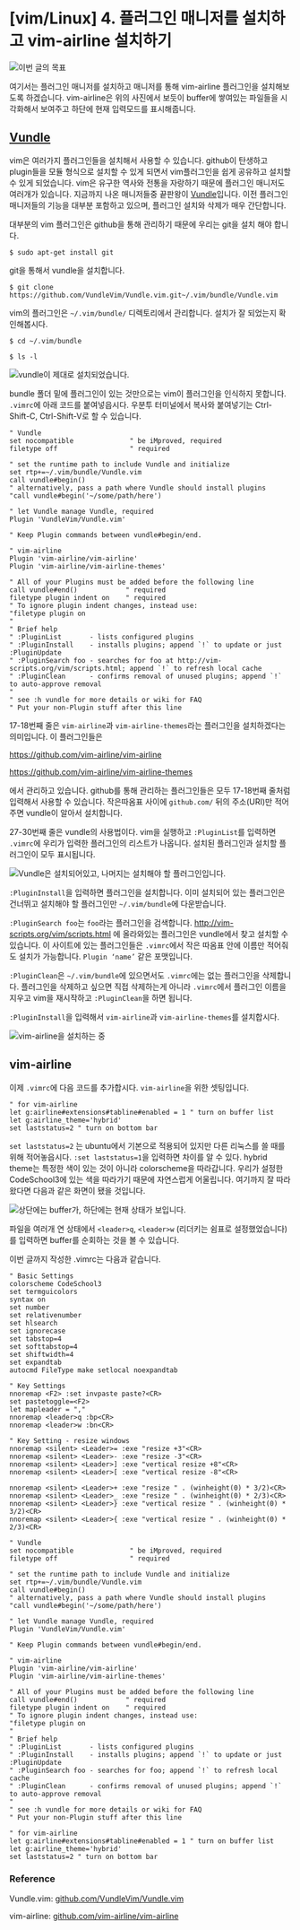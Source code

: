 # [vim/Linux] 4. 플러그인 매니저를 설치하고 vim-airline 설치하기

![이번 글의 목표](https://cdn.myeongjae.kim/blog/2016/10/Screen-Shot-2016-10-06-at-1.19.39-AM.png)

여기서는 플러그인 매니저를 설치하고 매니저를 통해 vim-airline 플러그인을 설치해보도록 하겠습니다. vim-airline은 위의 사진에서 보듯이 buffer에 쌓여있는 파일들을 시각화해서 보여주고 하단에 현재 입력모드를 표시해줍니다.

## [Vundle](https://github.com/VundleVim/Vundle.vim)

vim은 여러가지 플러그인들을 설치해서 사용할 수 있습니다. github이 탄생하고 plugin들을 모듈 형식으로 설치할 수 있게 되면서 vim플러그인을 쉽게 공유하고 설치할 수 있게 되었습니다. vim은 유구한 역사와 전통을 자랑하기 때문에 플러그인 매니저도 여러개가 있습니다. 지금까지 나온 매니저들중 끝판왕이 [Vundle](https://github.com/VundleVim/Vundle.vim)입니다. 이전 플러그인 매니저들의 기능을 대부분 포함하고 있으며, 플러그인 설치와 삭제가 매우 간단합니다.

대부분의 vim 플러그인은 github을 통해 관리하기 때문에 우리는 git을 설치 해야 합니다.

`$ sudo apt-get install git`

git을 통해서 vundle을 설치합니다.

`$ git clone https://github.com/VundleVim/Vundle.vim.git~/.vim/bundle/Vundle.vim`

vim의 플러그인은 `~/.vim/bundle/` 디렉토리에서 관리합니다. 설치가 잘 되었는지 확인해봅시다.

`$ cd ~/.vim/bundle`

`$ ls -l`

![vundle이 제대로 설치되었습니다.](https://cdn.myeongjae.kim/blog/2016/10/Screen-Shot-2016-10-06-at-12.43.20-AM-1024x635.png)

bundle 폴더 밑에 플러그인이 있는 것만으로는 vim이 플러그인을 인식하지 못합니다. `.vimrc`에 아래 코드를 붙여넣읍시다. 우분투 터미널에서 복사와 붙여넣기는 Ctrl-Shift-C, Ctrl-Shift-V로 할 수 있습니다.

```
" Vundle
set nocompatible              " be iMproved, required
filetype off                  " required
 
" set the runtime path to include Vundle and initialize
set rtp+=~/.vim/bundle/Vundle.vim
call vundle#begin()
" alternatively, pass a path where Vundle should install plugins
"call vundle#begin('~/some/path/here')
 
" let Vundle manage Vundle, required
Plugin 'VundleVim/Vundle.vim'
 
" Keep Plugin commands between vundle#begin/end.
 
" vim-airline
Plugin 'vim-airline/vim-airline'
Plugin 'vim-airline/vim-airline-themes'
 
" All of your Plugins must be added before the following line
call vundle#end()            " required
filetype plugin indent on    " required
" To ignore plugin indent changes, instead use:
"filetype plugin on
"
" Brief help
" :PluginList       - lists configured plugins
" :PluginInstall    - installs plugins; append `!` to update or just :PluginUpdate
" :PluginSearch foo - searches for foo at http://vim-scripts.org/vim/scripts.html; append `!` to refresh local cache
" :PluginClean      - confirms removal of unused plugins; append `!` to auto-approve removal
"
" see :h vundle for more details or wiki for FAQ
" Put your non-Plugin stuff after this line
```

17-18번째 줄은 `vim-airline`과 `vim-airline-themes`라는 플러그인을 설치하겠다는 의미입니다. 이 플러그인들은

<https://github.com/vim-airline/vim-airline>

<https://github.com/vim-airline/vim-airline-themes>

에서 관리하고 있습니다. github를 통해 관리하는 플러그인들은 모두 17-18번째 줄처럼 입력해서 사용할 수 있습니다. 작은따옴표 사이에 `github.com/` 뒤의 주소(URI)만 적어주면 vundle이 알아서 설치합니다.

27-30번째 줄은 vundle의 사용법이다. vim을 실행하고 `:PluginList`를 입력하면 `.vimrc`에 우리가 입력한 플러그인의 리스트가 나옵니다. 설치된 플러그인과 설치할 플러그인이 모두 표시됩니다.

![Vundle은 설치되어있고, 나머지는 설치해야 할 플러그인입니다.](https://cdn.myeongjae.kim/blog/2016/10/Screen-Shot-2016-10-06-at-12.56.47-AM-1024x625.png)

`:PluginInstall`을 입력하면 플러그인을 설치합니다. 이미 설치되어 있는 플러그인은 건너뛰고 설치해야 할 플러그인만 `~/.vim/bundle`에 다운받습니다.

`:PluginSearch foo`는 `foo`라는 플러그인을 검색합니다. <http://vim-scripts.org/vim/scripts.html> 에 올라와있는 플러그인은 vundle에서 찾고 설치할 수 있습니다. 이 사이트에 있는 플러그인들은 `.vimrc`에서 작은 따옴표 안에 이름만 적어줘도 설치가 가능합니다. `Plugin ‘name’`  같은 포맷입니다.

`:PluginClean`은 `~/.vim/bundle`에 있으면서도 `.vimrc`에는 없는 플러그인을 삭제합니다. 플러그인을 삭제하고 싶으면 직접 삭제하는게 아니라 `.vimrc`에서 플러그인 이름을 지우고 vim을 재시작하고 `:PluginClean`을 하면 됩니다.

`:PluginInstall`을 입력해서 `vim-airline`과 `vim-airline-themes`를 설치합시다.

![vim-airline을 설치하는 중](https://cdn.myeongjae.kim/blog/2016/10/Screen-Shot-2016-10-06-at-1.01.22-AM.png)


## vim-airline

이제 `.vimrc`에 다음 코드를 추가합시다. `vim-airline`을 위한 셋팅입니다.

```
" for vim-airline
let g:airline#extensions#tabline#enabled = 1 " turn on buffer list
let g:airline_theme='hybrid'
set laststatus=2 " turn on bottom bar
```

`set laststatus=2` 는 ubuntu에서 기본으로 적용되어 있지만 다른 리눅스를 쓸 때를 위해 적어놓읍시다. `:set laststatus=1`을 입력하면 차이를 알 수 있다. hybrid theme는 특정한 색이 있는 것이 아니라 colorscheme을 따라갑니다. 우리가 설정한 CodeSchool3에 있는 색을 따라가기 때문에 자연스럽게 어울립니다. 여기까지 잘 따라왔다면 다음과 같은 화면이 됐을 것입니다.

![상단에는 buffer가, 하단에는 현재 상태가 보입니다.](https://cdn.myeongjae.kim/blog/2016/10/Screen-Shot-2016-10-06-at-1.11.49-AM.png)

파일을 여러개 연 상태에서 `<leader>q`, `<leader>w` (리더키는 쉼표로 설정했었습니다)를 입력하면 buffer를 순회하는 것을 볼 수 있습니다.

이번 글까지 작성한 .vimrc는 다음과 같습니다.

```
" Basic Settings
colorscheme CodeSchool3
set termguicolors
syntax on
set number
set relativenumber
set hlsearch
set ignorecase
set tabstop=4
set softtabstop=4
set shiftwidth=4
set expandtab
autocmd FileType make setlocal noexpandtab
 
" Key Settings
nnoremap <F2> :set invpaste paste?<CR>
set pastetoggle=<F2>
let mapleader = ","
nnoremap <leader>q :bp<CR>
nnoremap <leader>w :bn<CR>
 
" Key Setting - resize windows
nnoremap <silent> <Leader>= :exe "resize +3"<CR>
nnoremap <silent> <Leader>- :exe "resize -3"<CR>
nnoremap <silent> <Leader>] :exe "vertical resize +8"<CR>
nnoremap <silent> <Leader>[ :exe "vertical resize -8"<CR>
 
nnoremap <silent> <Leader>+ :exe "resize " . (winheight(0) * 3/2)<CR>
nnoremap <silent> <Leader>_ :exe "resize " . (winheight(0) * 2/3)<CR>
nnoremap <silent> <Leader>} :exe "vertical resize " . (winheight(0) * 3/2)<CR>
nnoremap <silent> <Leader>{ :exe "vertical resize " . (winheight(0) * 2/3)<CR>
 
" Vundle
set nocompatible              " be iMproved, required
filetype off                  " required
 
" set the runtime path to include Vundle and initialize
set rtp+=~/.vim/bundle/Vundle.vim
call vundle#begin()
" alternatively, pass a path where Vundle should install plugins
"call vundle#begin('~/some/path/here')
 
" let Vundle manage Vundle, required
Plugin 'VundleVim/Vundle.vim'
 
" Keep Plugin commands between vundle#begin/end.
 
" vim-airline
Plugin 'vim-airline/vim-airline'
Plugin 'vim-airline/vim-airline-themes'
 
" All of your Plugins must be added before the following line
call vundle#end()            " required
filetype plugin indent on    " required
" To ignore plugin indent changes, instead use:
"filetype plugin on
"
" Brief help
" :PluginList       - lists configured plugins
" :PluginInstall    - installs plugins; append `!` to update or just :PluginUpdate
" :PluginSearch foo - searches for foo; append `!` to refresh local cache
" :PluginClean      - confirms removal of unused plugins; append `!` to auto-approve removal
"
" see :h vundle for more details or wiki for FAQ
" Put your non-Plugin stuff after this line
 
" for vim-airline
let g:airline#extensions#tabline#enabled = 1 " turn on buffer list
let g:airline_theme='hybrid'
set laststatus=2 " turn on bottom bar
```

### Reference

Vundle.vim: [github.com/VundleVim/Vundle.vim](https://github.com/VundleVim/Vundle.vim)

vim-airline: [github.com/vim-airline/vim-airline](https://github.com/vim-airline/vim-airline)

